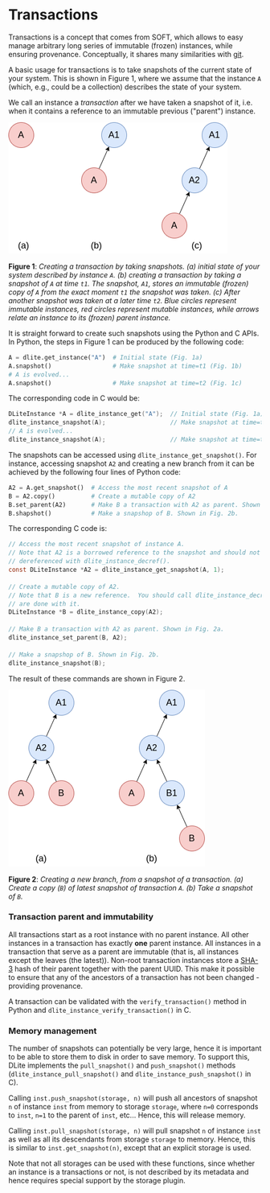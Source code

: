 Transactions
============
Transactions is a concept that comes from SOFT, which allows to easy manage arbitrary long series of immutable (frozen) instances, while ensuring provenance.
Conceptually, it shares many similarities with [git](https://git-scm.com).

A basic usage for transactions is to take snapshots of the current state of your system.
This is shown in Figure 1, where we assume that the instance `A` (which, e.g., could be a collection) describes the state of your system.

We call an instance a *transaction* after we have taken a snapshot of it, i.e. when it contains a reference to an immutable previous ("parent") instance.

![transactions](figs/transactions.png)

**Figure 1**: *Creating a transaction by taking snapshots.
(a) initial state of your system described by instance `A`.
(b) creating a transaction by taking a snapshot of `A` at time `t1`.
The snapshot, `A1`, stores an immutable (frozen) copy of `A` from the exact moment `t1` the snapshot was taken.
(c) After another snapshot was taken at a later time `t2`.
Blue circles represent immutable instances, red circles represent mutable instances, while arrows relate an instance to its (frozen) parent instance.*

It is straight forward to create such snapshots using the Python and C APIs.
In Python, the steps in Figure 1 can be produced by the following code:

```python
A = dlite.get_instance("A")  # Initial state (Fig. 1a)
A.snapshot()                 # Make snapshot at time=t1 (Fig. 1b)
# A is evolved...
A.snapshot()                 # Make snapshot at time=t2 (Fig. 1c)
```

The corresponding code in C would be:

```C
DLiteInstance *A = dlite_instance_get("A");  // Initial state (Fig. 1a)
dlite_instance_snapshot(A);                  // Make snapshot at time=t1 (Fig. 1b)
// A is evolved...
dlite_instance_snapshot(A);                  // Make snapshot at time=t2 (Fig. 1c)
```

The snapshots can be accessed using `dlite_instance_get_snapshot()`.
For instance, accessing snapshot `A2` and creating a new branch from it can be achieved by the following four lines of Python code:

```python
A2 = A.get_snapshot()  # Access the most recent snapshot of A
B = A2.copy()          # Create a mutable copy of A2
B.set_parent(A2)       # Make B a transaction with A2 as parent. Shown in Fig. 2a.
B.shapshot()           # Make a snapshop of B. Shown in Fig. 2b.
```

The corresponding C code is:

```C
// Access the most recent snapshot of instance A.
// Note that A2 is a borrowed reference to the snapshot and should not be
// dereferenced with dlite_instance_decref().
const DLiteInstance *A2 = dlite_instance_get_snapshot(A, 1);

// Create a mutable copy of A2.
// Note that B is a new reference.  You should call dlite_instance_decref() when you
// are done with it.
DLiteInstance *B = dlite_instance_copy(A2);

// Make B a transaction with A2 as parent. Shown in Fig. 2a.
dlite_instance_set_parent(B, A2);

// Make a snapshop of B. Shown in Fig. 2b.
dlite_instance_snapshot(B);
```
The result of these commands are shown in Figure 2.

![transactions-branch](figs/transactions-branch.png)

**Figure 2**: *Creating a new branch, from a snapshot of a transaction.
(a) Create a copy (`B`) of latest snapshot of transaction `A`.
(b) Take a snapshot of `B`.*

### Transaction parent and immutability

All transactions start as a root instance with no parent instance.
All other instances in a transaction has exactly **one** parent instance.
All instances in a transaction that serve as a parent are immutable (that is, all instances except the leaves (the latest)).
Non-root transaction instances store a [SHA-3](https://en.wikipedia.org/wiki/SHA-3) hash of their parent together with the parent UUID.
This make it possible to ensure that any of the ancestors of a transaction has not been changed - providing provenance.

A transaction can be validated with the `verify_transaction()` method in Python and `dlite_instance_verify_transaction()` in C.

### Memory management

The number of snapshots can potentially be very large, hence it is important to be able to store them to disk in order to save memory.
To support this, DLite implements the `pull_snapshot()` and `push_snapshot()` methods (`dlite_instance_pull_snapshot()` and `dlite_instance_push_snapshot()` in C).

Calling `inst.push_snapshot(storage, n)` will push all ancestors of snapshot `n` of instance `inst` from memory to storage `storage`, where `n=0` corresponds to `inst`, `n=1` to the parent of `inst`, etc...  Hence, this will release memory.

Calling `inst.pull_snapshot(storage, n)` will pull snapshot `n` of instance `inst` as well as all its descendants from storage `storage` to memory.  Hence, this is similar to `inst.get_snapshot(n)`, except that an explicit storage is used.

Note that not all storages can be used with these functions, since whether an instance is a transactions or not, is not described by its metadata and hence requires special support by the storage plugin.
